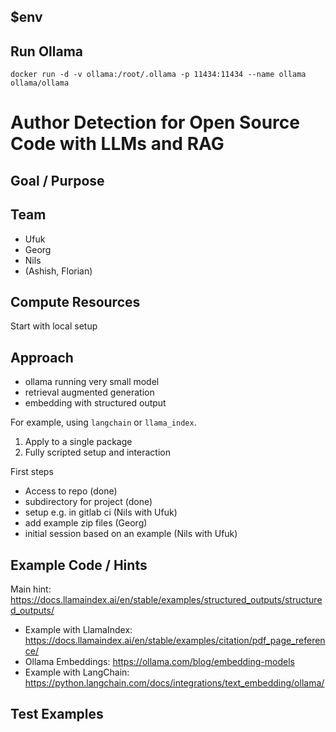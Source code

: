 ## $env

## Run Ollama
`docker run -d -v ollama:/root/.ollama -p 11434:11434 --name ollama ollama/ollama`

# Author Detection for Open Source Code with LLMs and RAG

## Goal / Purpose

## Team

* Ufuk
* Georg
* Nils
* (Ashish, Florian)

## Compute Resources

Start with local setup

## Approach

* ollama running very small model
* retrieval augmented generation
* embedding with structured output

For example, using `langchain` or `llama_index`.

1. Apply to a single package
2. Fully scripted setup and interaction

First steps

* Access to repo (done)
* subdirectory for project (done)
* setup e.g. in gitlab ci (Nils with Ufuk)
* add example zip files (Georg)
* initial session based on an example (Nils with Ufuk)

## Example Code / Hints

Main hint: https://docs.llamaindex.ai/en/stable/examples/structured_outputs/structured_outputs/

* Example with LlamaIndex: https://docs.llamaindex.ai/en/stable/examples/citation/pdf_page_reference/
* Ollama Embeddings: https://ollama.com/blog/embedding-models
* Example with LangChain: https://python.langchain.com/docs/integrations/text_embedding/ollama/

## Test Examples


